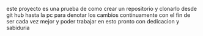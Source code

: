 este proyecto es una prueba de como crear un repositorio y clonarlo desde git hub hasta la pc para denotar los cambios continuamente con el fin de ser cada vez  mejor y poder trabajar en esto pronto con dedicacion y sabiduria